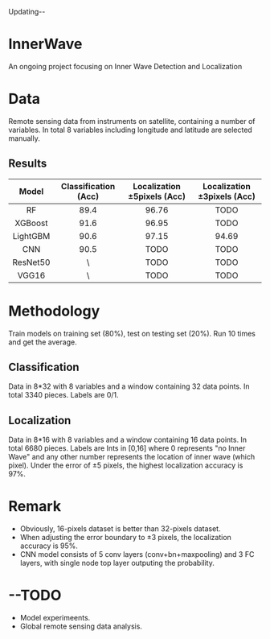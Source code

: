 Updating--

# InnerWave
An ongoing project focusing on Inner Wave Detection and Localization

# Data
Remote sensing data from instruments on satellite, containing a number of variables. In total 8 variables including longitude and latitude are selected manually.

## Results

|  Model   | Classification (Acc) |  Localization ±5pixels (Acc)  |  Localization ±3pixels (Acc)  |
| :------: | :------: | :---------: | :---------: |
|    RF    |   89.4   |    96.76    |    TODO     |
| XGBoost  |   91.6   |    96.95    |    TODO     |
| LightGBM |   90.6   |    97.15    |    94.69    |
|    CNN   |   90.5   |    TODO     |    TODO     |
| ResNet50 |    \     |    TODO     |    TODO     |
|  VGG16   |    \     |    TODO     |    TODO     |





# Methodology

Train models on training set (80%), test on testing set (20%). Run 10 times and get the average.

## Classification
Data in 8*32 with 8 variables and a window containing 32 data points. In total 3340 pieces.
Labels are 0/1.

## Localization
Data in 8*16 with 8 variables and a window containing 16 data points. In total 6680 pieces.
Labels are Ints in [0,16] where 0 represents "no Inner Wave" and any other number represents the location of inner wave (which pixel).
Under the error of ±5 pixels, the highest localization accuracy is 97%.

# Remark
- Obviously, 16-pixels dataset is better than 32-pixels dataset.
- When adjusting the error boundary to ±3 pixels, the localization accuracy is 95%.
- CNN model consists of 5 conv layers (conv+bn+maxpooling) and 3 FC layers, with single node top layer outputing the probability.

# --TODO
- Model experimeents.
- Global remote sensing data analysis.
